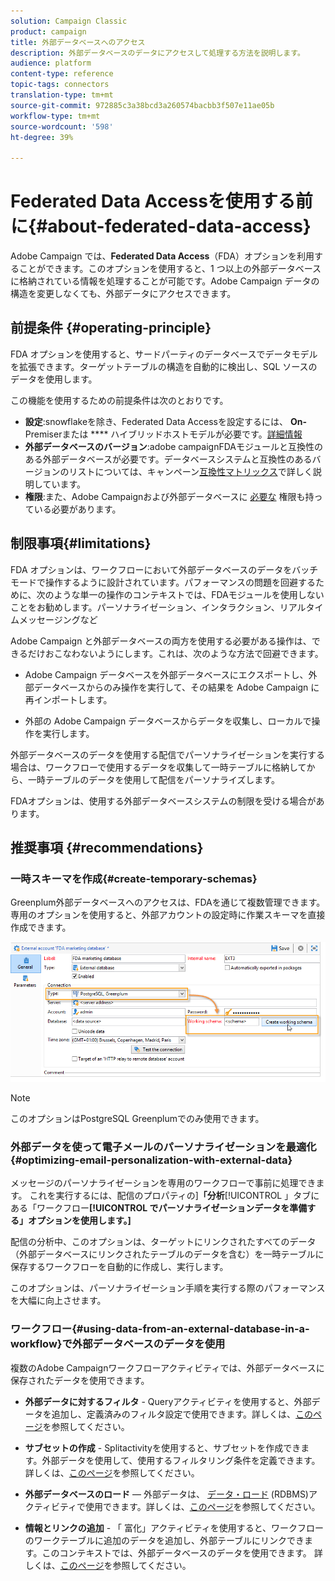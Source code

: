 ```yaml
---
solution: Campaign Classic
product: campaign
title: 外部データベースへのアクセス
description: 外部データベースのデータにアクセスして処理する方法を説明します。
audience: platform
content-type: reference
topic-tags: connectors
translation-type: tm+mt
source-git-commit: 972885c3a38bcd3a260574bacbb3f507e11ae05b
workflow-type: tm+mt
source-wordcount: '598'
ht-degree: 39%

---
```



# Federated Data Accessを使用する前に{#about-federated-data-access}

Adobe Campaign では、**Federated Data Access**（FDA）オプションを利用することができます。このオプションを使用すると、1 つ以上の外部データベースに格納されている情報を処理することが可能です。Adobe Campaign データの構造を変更しなくても、外部データにアクセスできます。

## 前提条件 {#operating-principle}

FDA オプションを使用すると、サードパーティのデータベースでデータモデルを拡張できます。ターゲットテーブルの構造を自動的に検出し、SQL ソースのデータを使用します。

この機能を使用するための前提条件は次のとおりです。

* **設定**:snowflakeを除き、Federated Data Accessを設定するには、 **On-** Premiserまたは **** ハイブリッドホストモデルが必要です。[詳細情報](../../installation/using/hosting-models.md)
* **外部データベースのバージョン**:adobe campaignFDAモジュールと互換性のある外部データベースが必要です。データベースシステムと互換性のあるバージョンのリストについては、キャンペーン[互換性マトリックス](../../rn/using/compatibility-matrix.md#FederatedDataAccessFDA)で詳しく説明しています。
* **権限**:また、Adobe Campaignおよび外部データベースに [必要な](../../installation/using/remote-database-access-rights.md) 権限も持っている必要があります。

## 制限事項{#limitations}

FDA オプションは、ワークフローにおいて外部データベースのデータをバッチモードで操作するように設計されています。パフォーマンスの問題を回避するために、次のような単一の操作のコンテキストでは、FDAモジュールを使用しないことをお勧めします。パーソナライゼーション、インタラクション、リアルタイムメッセージングなど

Adobe Campaign と外部データベースの両方を使用する必要がある操作は、できるだけおこなわないようにします。これは、次のような方法で回避できます。

* Adobe Campaign データベースを外部データベースにエクスポートし、外部データベースからのみ操作を実行して、その結果を Adobe Campaign に再インポートします。

* 外部の Adobe Campaign データベースからデータを収集し、ローカルで操作を実行します。

外部データベースのデータを使用する配信でパーソナライゼーションを実行する場合は、ワークフローで使用するデータを収集して一時テーブルに格納してから、一時テーブルのデータを使用して配信をパーソナライズします。

FDAオプションは、使用する外部データベースシステムの制限を受ける場合があります。

## 推奨事項 {#recommendations}

### 一時スキーマを作成{#create-temporary-schemas}

Greenplum外部データベースへのアクセスは、FDAを通じて複数管理できます。 専用のオプションを使用すると、外部アカウントの設定時に作業スキーマを直接作成できます。

![](assets/fda_work_table.png)

>[!NOTE]
>
>このオプションはPostgreSQL Greenplumでのみ使用できます。

### 外部データを使って電子メールのパーソナライゼーションを最適化{#optimizing-email-personalization-with-external-data}

メッセージのパーソナライゼーションを専用のワークフローで事前に処理できます。 これを実行するには、配信のプロパティの&#x200B;]**「分析**[!UICONTROL 」タブにある「ワークフロー&#x200B;**[!UICONTROL でパーソナライゼーションデータを準備する」オプションを使用します。]**

配信の分析中、このオプションは、ターゲットにリンクされたすべてのデータ（外部データベースにリンクされたテーブルのデータを含む）を一時テーブルに保存するワークフローを自動的に作成し、実行します。

このオプションは、パーソナライゼーション手順を実行する際のパフォーマンスを大幅に向上させます。

### ワークフロー{#using-data-from-an-external-database-in-a-workflow}で外部データベースのデータを使用

複数のAdobe Campaignワークフローアクティビティでは、外部データベースに保存されたデータを使用できます。

* **外部データに対するフィルタ** -  [](../../workflow/using/targeting-data.md#selecting-data) Queryアクティビティを使用すると、外部データを追加し、定義済みのフィルタ設定で使用できます。詳しくは、[このページ](../../workflow/using/targeting-data.md#selecting-data)を参照してください。

* **サブセットの作成** -  [](../../workflow/using/split.md) Splitactivityを使用すると、サブセットを作成できます。外部データを使用して、使用するフィルタリング条件を定義できます。詳しくは、[このページ](../../workflow/using/split.md)を参照してください。

* **外部データベースのロード**  — 外部データは、 [データ・ロード](../../workflow/using/data-loading--rdbms-.md) (RDBMS)アクティビティで使用できます。詳しくは、[このページ](../../workflow/using/data-loading--rdbms-.md)を参照してください。

* **情報とリンクの追加** - 「 [](../../workflow/using/enrichment.md) 富化」アクティビティを使用すると、ワークフローのワークテーブルに追加のデータを追加し、外部テーブルにリンクできます。このコンテキストでは、外部データベースのデータを使用できます。 詳しくは、[このページ](../../workflow/using/enrichment.md)を参照してください。
